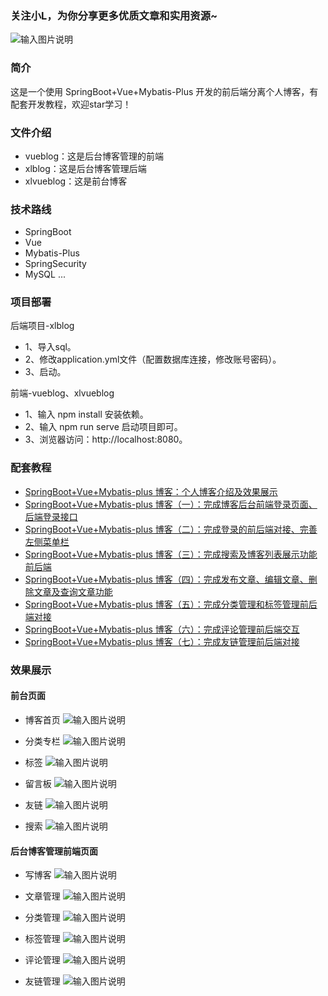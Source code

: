 ### 关注小L，为你分享更多优质文章和实用资源~
![输入图片说明](https://images.gitee.com/uploads/images/2021/0309/110313_186aef0d_7415731.png "屏幕截图.png")

### 简介
这是一个使用 SpringBoot+Vue+Mybatis-Plus 开发的前后端分离个人博客，有配套开发教程，欢迎star学习！

### 文件介绍
- vueblog：这是后台博客管理的前端
- xlblog：这是后台博客管理后端
- xlvueblog：这是前台博客

### 技术路线
- SpringBoot
- Vue
- Mybatis-Plus
- SpringSecurity
- MySQL ...

### 项目部署
 后端项目-xlblog
- 1、导入sql。
- 2、修改application.yml文件（配置数据库连接，修改账号密码）。
- 3、启动。

前端-vueblog、xlvueblog
- 1、输入 npm install 安装依赖。
- 2、输入 npm run serve 启动项目即可。
- 3、浏览器访问：http://localhost:8080。


### 配套教程
- [SpringBoot+Vue+Mybatis-plus 博客：个人博客介绍及效果展示](https://blog.csdn.net/m0_45234510/article/details/114599074)
- [SpringBoot+Vue+Mybatis-plus 博客（一）：完成博客后台前端登录页面、后端登录接口](https://blog.csdn.net/m0_45234510/article/details/110405346)
- [SpringBoot+Vue+Mybatis-plus 博客（二）：完成登录的前后端对接、完善左侧菜单栏](https://blog.csdn.net/m0_45234510/article/details/110494715)
- [SpringBoot+Vue+Mybatis-plus 博客（三）：完成搜索及博客列表展示功能前后端](https://blog.csdn.net/m0_45234510/article/details/110932322)
- [SpringBoot+Vue+Mybatis-plus 博客（四）：完成发布文章、编辑文章、删除文章及查询文章功能](https://blog.csdn.net/m0_45234510/article/details/111075386)
- [SpringBoot+Vue+Mybatis-plus 博客（五）：完成分类管理和标签管理前后端对接](https://blog.csdn.net/m0_45234510/article/details/112315926)
- [SpringBoot+Vue+Mybatis-plus 博客（六）：完成评论管理前后端交互](https://blog.csdn.net/m0_45234510/article/details/114150638)
- [SpringBoot+Vue+Mybatis-plus 博客（七）：完成友链管理前后端对接](https://blog.csdn.net/m0_45234510/article/details/114155484)

### 效果展示
#### 前台页面
- 博客首页
![输入图片说明](https://images.gitee.com/uploads/images/2021/0309/105453_c1edf8b8_7415731.png "屏幕截图.png")

- 分类专栏
![输入图片说明](https://images.gitee.com/uploads/images/2021/0309/105628_27202941_7415731.png "屏幕截图.png")

- 标签
![输入图片说明](https://images.gitee.com/uploads/images/2021/0309/105637_d49ec578_7415731.png "屏幕截图.png")

- 留言板
![输入图片说明](https://images.gitee.com/uploads/images/2021/0309/105649_0283e236_7415731.png "屏幕截图.png")

- 友链
![输入图片说明](https://images.gitee.com/uploads/images/2021/0309/105655_e73b8306_7415731.png "屏幕截图.png")

- 搜索
![输入图片说明](https://images.gitee.com/uploads/images/2021/0309/105705_9a2ac88f_7415731.png "屏幕截图.png")


#### 后台博客管理前端页面

- 写博客
![输入图片说明](https://images.gitee.com/uploads/images/2021/0309/105854_1c937a22_7415731.png "屏幕截图.png")

- 文章管理
![输入图片说明](https://images.gitee.com/uploads/images/2021/0309/105916_e6767076_7415731.png "屏幕截图.png")

- 分类管理
![输入图片说明](https://images.gitee.com/uploads/images/2021/0309/105930_b0f58f72_7415731.png "屏幕截图.png")

- 标签管理
![输入图片说明](https://images.gitee.com/uploads/images/2021/0309/105939_740c0bf7_7415731.png "屏幕截图.png")

- 评论管理
![输入图片说明](https://images.gitee.com/uploads/images/2021/0309/105948_1a4cbee5_7415731.png "屏幕截图.png")

- 友链管理
![输入图片说明](https://images.gitee.com/uploads/images/2021/0309/105958_f5046423_7415731.png "屏幕截图.png")